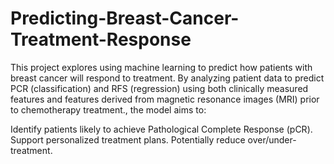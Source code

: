 # Predicting-Breast-Cancer-Treatment-Response
This project explores using machine learning to predict how patients with breast cancer will respond to treatment. By analyzing patient data to predict PCR (classification) and RFS (regression) using both clinically measured features and features derived from magnetic resonance images (MRI) prior to chemotherapy treatment., the model aims to:

Identify patients likely to achieve Pathological Complete Response (pCR).
Support personalized treatment plans.
Potentially reduce over/under-treatment.

